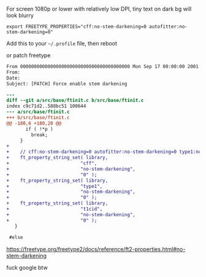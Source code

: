 For screen 1080p or lower with relatively low DPI, tiny text on dark bg will look blurry

```
export FREETYPE_PROPERTIES="cff:no-stem-darkening=0 autofitter:no-stem-darkening=0"
```

Add this to your ``~/.profile`` file, then reboot

or patch freetype

```patch
From 0000000000000000000000000000000000000000 Mon Sep 17 00:00:00 2001
From: 
Date: 
Subject: [PATCH] Force enable stem darkening

---
diff --git a/src/base/ftinit.c b/src/base/ftinit.c
index c9c71d2..588bc51 100644
--- a/src/base/ftinit.c
+++ b/src/base/ftinit.c
@@ -180,6 +180,20 @@
       if ( !*p )
         break;
     }
+
+    // cff:no-stem-darkening=0 autofitter:no-stem-darkening=0 type1:no-stem-darkening=0 t1cid:no-stem-darkening=0
+    ft_property_string_set( library,
+                          "cff",
+                          "no-stem-darkening",
+                          "0" );
+    ft_property_string_set( library,
+                          "type1",
+                          "no-stem-darkening",
+                          "0" );
+    ft_property_string_set( library,
+                          "t1cid",
+                          "no-stem-darkening",
+                          "0" );
   }
 
 #else

```



https://freetype.org/freetype2/docs/reference/ft2-properties.html#no-stem-darkening


fuck google btw


